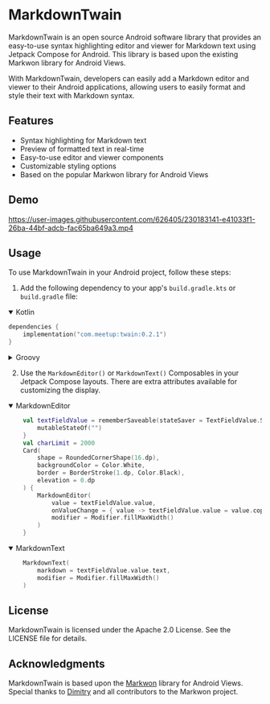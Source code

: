 # MarkdownTwain

MarkdownTwain is an open source Android software library that provides an easy-to-use syntax highlighting editor and viewer for Markdown text using Jetpack Compose for Android. This library is based upon the existing Markwon library for Android Views.

With MarkdownTwain, developers can easily add a Markdown editor and viewer to their Android applications, allowing users to easily format and style their text with Markdown syntax.

## Features

- Syntax highlighting for Markdown text
- Preview of formatted text in real-time
- Easy-to-use editor and viewer components
- Customizable styling options
- Based on the popular Markwon library for Android Views

## Demo

https://user-images.githubusercontent.com/626405/230183141-e41033f1-26ba-44bf-adcb-fac65ba649a3.mp4

## Usage

To use MarkdownTwain in your Android project, follow these steps:

1. Add the following dependency to your app's `build.gradle.kts` or `build.gradle` file:

<details open>
<summary>Kotlin</summary>

```kotlin
dependencies {
    implementation("com.meetup:twain:0.2.1")
}
```
</details>
<details>
<summary>Groovy</summary>

```groovy
dependencies {
    implementation 'com.meetup:twain:0.2.1'
}
```

</details>

2. Use the `MarkdownEditor()` or `MarkdownText()` Composables in your Jetpack Compose layouts. There are extra attributes available for customizing the display.

<details open>
<summary>MarkdownEditor</summary>

```kotlin
    val textFieldValue = rememberSaveable(stateSaver = TextFieldValue.Saver) {
        mutableStateOf("")
    }
    val charLimit = 2000
    Card(
        shape = RoundedCornerShape(16.dp),
        backgroundColor = Color.White,
        border = BorderStroke(1.dp, Color.Black),
        elevation = 0.dp
    ) {
        MarkdownEditor(
            value = textFieldValue.value,
            onValueChange = { value -> textFieldValue.value = value.copy(text = value.text) },
            modifier = Modifier.fillMaxWidth()
        )
    }
```

</details>

<details open>
<summary>MarkdownText</summary>

```kotlin
    MarkdownText(
        markdown = textFieldValue.value.text,
        modifier = Modifier.fillMaxWidth()
    )
```

</details>

## License
MarkdownTwain is licensed under the Apache 2.0 License. See the LICENSE file for details.

## Acknowledgments
MarkdownTwain is based upon the [Markwon](https://github.com/noties/Markwon) library for Android Views. Special thanks to [Dimitry](https://github.com/noties) and all contributors to the Markwon project.
